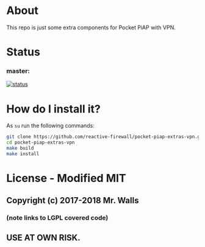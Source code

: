 # About
This repo is just some extra components for Pocket PiAP with VPN.

# Status

### master:
[![status](https://travis-ci.com/reactive-firewall/pocket-piap-extras-vpn.svg?branch=master)](https://travis-ci.com/reactive-firewall/pocket-piap-extras-vpn)

# How do I install it?

As `su` run the following commands:
```bash
git clone https://github.com/reactive-firewall/pocket-piap-extras-vpn.git pocket-piap-extras-vpn
cd pocket-piap-extras-vpn
make build
make install
```

# License - Modified MIT
## Copyright (c) 2017-2018 Mr. Walls
### (note links to LGPL covered code)

## USE AT OWN RISK.

